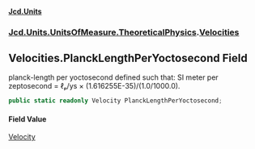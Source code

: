 #### [Jcd.Units](index 'index')
### [Jcd.Units.UnitsOfMeasure.TheoreticalPhysics](Jcd.Units.UnitsOfMeasure.TheoreticalPhysics 'Jcd.Units.UnitsOfMeasure.TheoreticalPhysics').[Velocities](Velocities 'Jcd.Units.UnitsOfMeasure.TheoreticalPhysics.Velocities')

## Velocities.PlanckLengthPerYoctosecond Field

planck-length per yoctosecond defined such that: SI meter per zeptosecond = ℓₚ/ys × (1.616255E-35)/(1.0/1000.0).

```csharp
public static readonly Velocity PlanckLengthPerYoctosecond;
```

#### Field Value
[Velocity](Velocity 'Jcd.Units.UnitTypes.Velocity')